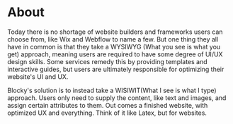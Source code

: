 # About
Today there is no shortage of website builders and frameworks users can choose from, like Wix and Webflow to name a few. But one thing they all have in common is that they take a WYSIWYG (What you see is what you get) approach, meaning users are required to have some degree of UI/UX design skills. Some services remedy this by providing templates and interactive guides, but users are ultimately responsible for optimizing their website's UI and UX. 

Blocky's solution is to instead take a WISIWIT(What I see is what I type) approach. Users only need to supply the content, like text and images, and assign certain attributes to them. Out comes a finished website, with optimized UX and everything. Think of it like Latex, but for websites.  
